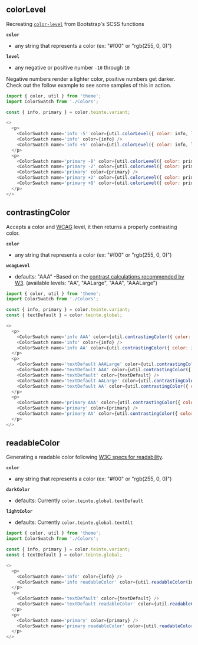 ## colorLevel

Recreating [`color-level`](https://github.com/twbs/bootstrap/blob/08ba61e276a6393e8e2b97d56d2feb70a24fe22c/scss/_functions.scss#L97) from Bootstrap's SCSS functions

**`color`**
  - any string that represents a color (ex: "#f00" or "rgb(255, 0, 0)")

**`level`**
  - any negative or positive number `-10` through `10`

Negative numbers render a lighter color, positive numbers get darker. Check out the follow example to see some samples of this in action.

```js
import { color, util } from 'theme';
import ColorSwatch from './Colors';

const { info, primary } = color.teinte.variant;

<>
  <p>
    <ColorSwatch name='info -5' color={util.colorLevel({ color: info, level: -5 })} />
    <ColorSwatch name='info' color={info} />
    <ColorSwatch name='info +5' color={util.colorLevel({ color: info, level: 5 })} />
  </p>
  <p>
    <ColorSwatch name='primary -8' color={util.colorLevel({ color: primary, level: -8 })} />
    <ColorSwatch name='primary -2' color={util.colorLevel({ color: primary, level: -2 })} />
    <ColorSwatch name='primary' color={primary} />
    <ColorSwatch name='primary +2' color={util.colorLevel({ color: primary, level: 2 })} />
    <ColorSwatch name='primary +8' color={util.colorLevel({ color: primary, level: 8 })} />
  </p>
</>
```

## contrastingColor
Accepts a color and [WCAG](https://www.w3.org/TR/WCAG21/#distinguishable) level, it then returns a properly contrasting color.

**`color`**
  - any string that represents a color (ex: "#f00" or "rgb(255, 0, 0)")

**`wcagLevel`**
  - defaults: "AAA" -Based on the [contrast calculations recommended by W3](https://www.w3.org/WAI/WCAG21/Understanding/contrast-enhanced.html). (available levels: "AA", "AALarge", "AAA", "AAALarge")

```js
import { color, util } from 'theme';
import ColorSwatch from './Colors';

const { info, primary } = color.teinte.variant;
const { textDefault } = color.teinte.global;

<>
  <p>
    <ColorSwatch name='info AAA' color={util.contrastingColor({ color: info })} />
    <ColorSwatch name='info' color={info} />
    <ColorSwatch name='info AA' color={util.contrastingColor({ color: info, level: 'AA' })} />
  </p>
  <p>
    <ColorSwatch name='textDefault AAALarge' color={util.contrastingColor({ color: textDefault, level: 'AAALarge' })} />
    <ColorSwatch name='textDefault AAA' color={util.contrastingColor({ color: textDefault })} />
    <ColorSwatch name='textDefault' color={textDefault} />
    <ColorSwatch name='textDefault AALarge' color={util.contrastingColor({ color: textDefault, level: 'AALarge' })} />
    <ColorSwatch name='textDefault AA' color={util.contrastingColor({ color: textDefault, level: 'AA' })} />
  </p>
  <p>
    <ColorSwatch name='primary AAA' color={util.contrastingColor({ color: primary })} />
    <ColorSwatch name='primary' color={primary} />
    <ColorSwatch name='primary AA' color={util.contrastingColor({ color: primary, level: 'AA' })} />
  </p>
</>
```

## readableColor
Generating a readable color following [W3C specs for readability](https://www.w3.org/TR/WCAG20-TECHS/G18.html).

**`color`**
  - any string that represents a color (ex: "#f00" or "rgb(255, 0, 0)")

**`darkColor`**
  - defaults: Currently `color.teinte.global.textDefault`

**`lightColor`**
  - defaults: Currently `color.teinte.global.textAlt`

```js
import { color, util } from 'theme';
import ColorSwatch from './Colors';

const { info, primary } = color.teinte.variant;
const { textDefault } = color.teinte.global;

<>
  <p>
    <ColorSwatch name='info' color={info} />
    <ColorSwatch name='info readableColor' color={util.readableColor(info)} />
  </p>
  <p>
    <ColorSwatch name='textDefault' color={textDefault} />
    <ColorSwatch name='textDefault readableColor' color={util.readableColor(textDefault)} />
  </p>
  <p>
    <ColorSwatch name='primary' color={primary} />
    <ColorSwatch name='primary readableColor' color={util.readableColor(primary)} />
  </p>
</>

